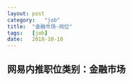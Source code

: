 ```yaml
---
layout:	post
category:	"job"
title:	"金融市场-岗位"
tags:	[job]
date:	2018-10-10
---
```

## 网易内推职位类别：金融市场
